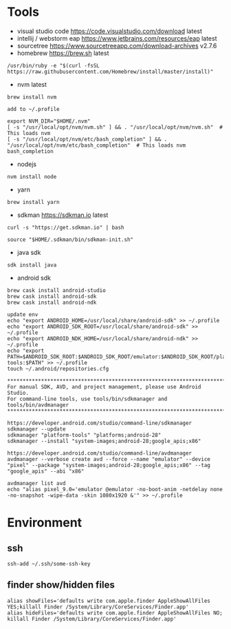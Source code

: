 # Tools
- visual studio code https://code.visualstudio.com/download latest
- intellij / webstorm eap https://www.jetbrains.com/resources/eap latest
- sourcetree https://www.sourcetreeapp.com/download-archives v2.7.6
- homebrew https://brew.sh latest
```
/usr/bin/ruby -e "$(curl -fsSL https://raw.githubusercontent.com/Homebrew/install/master/install)"
```
- nvm latest
```
brew install nvm

add to ~/.profile

export NVM_DIR="$HOME/.nvm"
[ -s "/usr/local/opt/nvm/nvm.sh" ] && . "/usr/local/opt/nvm/nvm.sh"  # This loads nvm
[ -s "/usr/local/opt/nvm/etc/bash_completion" ] && . "/usr/local/opt/nvm/etc/bash_completion"  # This loads nvm bash_completion
```
- nodejs
```
nvm install node
```
- yarn
```
brew install yarn
``` 
- sdkman https://sdkman.io latest
```
curl -s "https://get.sdkman.io" | bash

source "$HOME/.sdkman/bin/sdkman-init.sh"
```
- java sdk
```
sdk install java
```
- android sdk
```
brew cask install android-studio
brew cask install android-sdk
brew cask install android-ndk

update env
echo "export ANDROID_HOME=/usr/local/share/android-sdk" >> ~/.profile
echo "export ANDROID_SDK_ROOT=/usr/local/share/android-sdk" >> ~/.profile
echo "export ANDROID_NDK_HOME=/usr/local/share/android-ndk" >> ~/.profile
echo "export PATH=$ANDROID_SDK_ROOT:$ANDROID_SDK_ROOT/emulator:$ANDROID_SDK_ROOT/platform-tools:$PATH" >> ~/.profile
touch ~/.android/repositories.cfg

*************************************************************************
For manual SDK, AVD, and project management, please use Android Studio.
For command-line tools, use tools/bin/sdkmanager and tools/bin/avdmanager
*************************************************************************

https://developer.android.com/studio/command-line/sdkmanager
sdkmanager --update
sdkmanager "platform-tools" "platforms;android-28"
sdkmanager --install "system-images;android-28;google_apis;x86"

https://developer.android.com/studio/command-line/avdmanager
avdmanager --verbose create avd --force --name "emulator" --device "pixel" --package "system-images;android-28;google_apis;x86" --tag "google_apis" --abi "x86"

avdmanager list avd
echo "alias pixel_9.0='emulator @emulator -no-boot-anim -netdelay none -no-snapshot -wipe-data -skin 1080x1920 &'" >> ~/.profile
```

# Environment
## ssh
```
ssh-add ~/.ssh/some-ssh-key
```
## finder show/hidden files
```
alias showFiles='defaults write com.apple.finder AppleShowAllFiles YES;killall Finder /System/Library/CoreServices/Finder.app'
alias hideFiles='defaults write com.apple.finder AppleShowAllFiles NO; killall Finder /System/Library/CoreServices/Finder.app'
```
